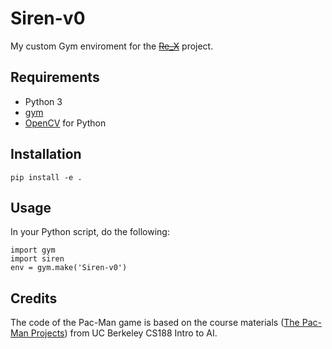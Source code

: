 # Siren-v0
My custom Gym enviroment for the <del>[Re_X](https://github.com/AXU9513/Re_X)</del> project.

## Requirements
- Python 3
- [gym](https://gym.openai.com)
- [OpenCV](https://opencv.org) for Python

## Installation
```
pip install -e .
```

## Usage
In your Python script, do the following:
```
import gym
import siren
env = gym.make('Siren-v0')
```

## Credits
The code of the Pac-Man game is based on the course materials ([The Pac-Man Projects](http://ai.berkeley.edu/project_overview.html)) from UC Berkeley CS188 Intro to AI. 